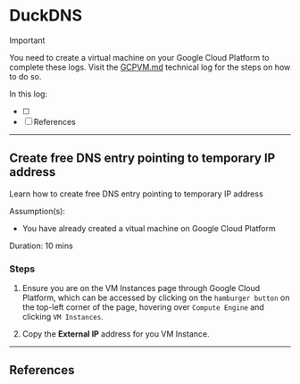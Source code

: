 # DuckDNS

> [!IMPORTANT]
> You need to create a virtual machine on your Google Cloud Platform to complete these logs. Visit the [GCPVM.md](/GCPVM.md) technical log for the steps on how to do so.

In this log:

- [ ] 
- [ ] References

---

## Create free DNS entry pointing to temporary IP address

Learn how to create free DNS entry pointing to temporary IP address

Assumption(s):
- You have already created a vitual machine on Google Cloud Platform

Duration: 10 mins

### Steps

1. Ensure you are on the VM Instances page through Google Cloud Platform, which can be accessed by clicking on the ```hamburger button``` on the top-left corner of the page, hovering over ```Compute Engine``` and clicking ```VM Instances```.

2. Copy the **External IP** address for you VM Instance.

---

## References

